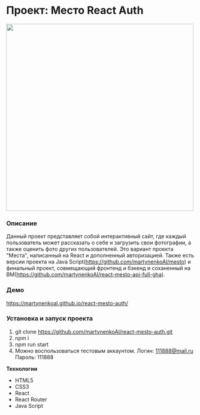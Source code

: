 # Проект: Место React Auth
<img src="https://github.com/martynenkoAl/mesto/assets/121212086/523a5d68-3087-4efd-844a-140623bf5287" width="500" />

### Описание
Данный проект представляет собой интерактивный сайт, где каждый пользователь может рассказать о себе и загрузить свои фотографии, а также оценить фото других пользователей. Это вариант проекта "Места", написанный на React и дополненный авторизацией. Также есть версии проекта на Java Script(https://github.com/martynenkoAl/mesto) и финальный проект, совмещающий фронтенд и бэкенд и соханенный на ВМ(https://github.com/martynenkoAl/react-mesto-api-full-gha).

### Демо   
https://martynenkoal.github.io/react-mesto-auth/

### Установка и запуск проекта   
1. git clone https://github.com/martynenkoAl/react-mesto-auth.git
2. npm i
3. npm run start
4. Можно воспользоваться тестовым аккаунтом. Логин: 111888@mail.ru Пароль: 111888

**Технологии**
* HTML5
* CSS3
* React
* React Router
* Java Script

